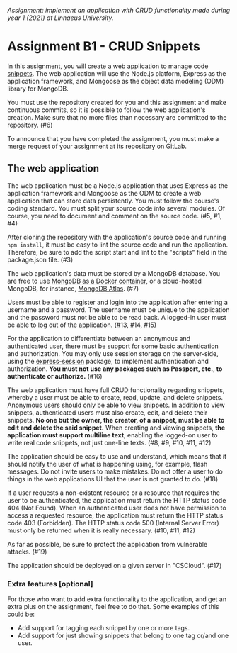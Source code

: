 *Assignment: implement an application with CRUD functionality made during year 1 (2021) at Linnaeus University.* 

#

# Assignment B1 - CRUD Snippets

In this assignment, you will create a web application to manage code [snippets](https://en.wikipedia.org/wiki/Snippet_(programming)). The web application will use the Node.js platform, Express as the application framework, and Mongoose as the object data modeling (ODM) library for MongoDB.

You must use the repository created for you and this assignment and make continuous commits, so it is possible to follow the web application's creation. Make sure that no more files than necessary are committed to the repository. (#6)

To announce that you have completed the assignment, you must make a merge request of your assignment at its repository on GitLab.

## The web application

The web application must be a Node.js application that uses Express as the application framework and Mongoose as the ODM to create a web application that can store data persistently. You must follow the course's coding standard. You must split your source code into several modules. Of course, you need to document and comment on the source code. (#5, #1, #4)

After cloning the repository with the application's source code and running `npm install`, it must be easy to lint the source code and run the application. Therefore, be sure to add the script start and lint to the "scripts" field in the package.json file. (#3)

The web application's data must be stored by a MongoDB database. You are free to use [MongoDB as a Docker container](https://hub.docker.com/_/mongo), or a cloud-hosted MongoDB, for instance, [MongoDB Atlas](https://www.mongodb.com/cloud/atlas). (#7)

Users must be able to register and login into the application after entering a username and a password. The username must be unique to the application and the password must not be able to be read back. A logged-in user must be able to log out of the application. (#13, #14, #15)

For the application to differentiate between an anonymous and authenticated user, there must be support for some basic authentication and authorization. You may only use session storage on the server-side, using the [express-session](https://www.npmjs.com/package/express-session) package, to implement authentication and authorization. __You must not use any packages such as Passport, etc., to authenticate or authorize.__ (#16)

The web application must have full CRUD functionality regarding snippets, whereby a user must be able to create, read, update, and delete snippets. Anonymous users should only be able to view snippets. In addition to view snippets, authenticated users must also create, edit, and delete their snippets. __No one but the owner, the creator, of a snippet, must be able to edit and delete the said snippet.__ When creating and viewing snippets, __the application must support multiline text__, enabling the logged-on user to write real code snippets, not just one-line texts. (#8, #9, #10, #11, #12)

The application should be easy to use and understand, which means that it should notify the user of what is happening using, for example, flash messages. Do not invite users to make mistakes. Do not offer a user to do things in the web applications UI that the user is not granted to do. (#18)

If a user requests a non-existent resource or a resource that requires the user to be authenticated, the application must return the HTTP status code 404 (Not Found). When an authenticated user does not have permission to access a requested resource, the application must return the HTTP status code 403 (Forbidden). The HTTP status code 500 (Internal Server Error) must only be returned when it is really necessary. (#10, #11, #12)

As far as possible, be sure to protect the application from vulnerable attacks. (#19)

The application should be deployed on a given server in "CSCloud". (#17)

### Extra features [optional]

For those who want to add extra functionality to the application, and get an extra plus on the assignment, feel free to do that. Some examples of this could be:

- Add support for tagging each snippet by one or more tags.
- Add support for just showing snippets that belong to one tag or/and one user.
